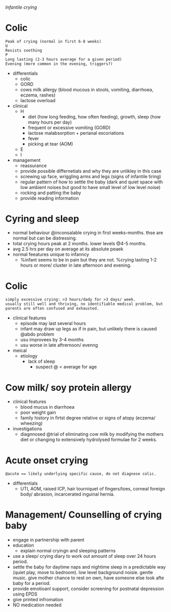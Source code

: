 ###### Infantile crying

# Colic
    Peak of crying (normal in first 6-8 weeks)
    U
    Resists soothing
    P
    Long lasting (2-3 hours average for a given period)
    Evening (more common in the evening, triggers?)
- differentials
    + colic
    + GORD 
    + cows milk allergy (blood mucous in stools, vomiting, diarrhoea, eczema, rashes)
    + lactose overload 
- clinical
    + H
        * diet (how long feeding, how often feeding), growth, sleep (how many hours per day)
        * frequent or excessive vomiting (GORD)
        * lactose malabsorption + perianal excoriations
        * fever
        * picking at tear (AOM)
    + E
    + I
- management
    + reassurance
    + provide possible differnetials and why they are unlikley in this case
    + screwing up face, wriggling arms and legs (signs of infantile tiring)
    + regular pattern of how to settle the baby (dark and quiet space with low ambient noises but good to have small level of low level noise)
    + rocking and patting the baby
    + provide reading information

# Cyring and sleep
- normal behaviour @inconsalable crying in first weeks-months. thse are normal but can be distressing.
- total crying hours peak at 2 months. lower levels @4-5 months.
- avg 2.5 hrs per day on average at its absolute peaek
- normal feeatures unique to infanncy
    + %infant seems to be in pain but they are not. %crying lasting 1-2 hours or more/ cluster in late afternoon and evening.

# Colic
    simply excessive crying: >3 hours/dady for >3 days/ week.
    usually still well and thriving, no identifiable medical problem, but parents are often confused and exhausted.
- clinical features
    + episode may last several hours
    + infant may draw up legs as if in pain, but unlikely there is caused @abdo problem
    + usu improvees by 3-4 months
    + usu worse in late aftrernoon/ evenng
- meical
    + etiology
        * lack of sleep
            - suspect @ < average for age



# Cow milk/ soy protein allergy
- clinical features
    + blood mucus in diarrhoea
    + poor weight gain
    + family history in firtst degree relative or signs of atopy (eczema/ wheezing)
- investigations
    + diagnnosed @trial of eliminating cow milk by  modifying the mothers diet or changing to extensively hydrolysed formulae for 2 weeks.




# Acute onset crying
    @acute == likely underlying specific cause, do not diagnose colic.
- differentials
    + UTI, AOM, raised ICP, hair tourniquet of fingers/toes, corneal foreign body/ abrasion, incarcerated inguinal hernia.



# Management/ Counselling of crying baby
- engage in partnership with parent
- education
    + explain normal cryingn and sleeping patterns
- use a sleep/ crying diary to work out amount of sleep over 24 hours period.
- settle the baby for daytime naps and nightime sleep in a predictable way (quiet play, move to bedroom). low level background noisie. gentle music. give mother chance to rest on own, have someone else look afte baby for a period. 
- provide emotioanl support, consider screening for postnatal depression using EPDS
- give printed infromation
- NO medication needed
